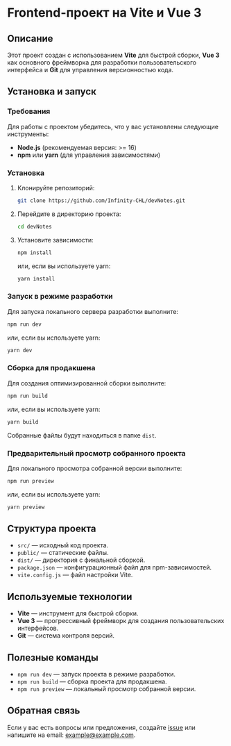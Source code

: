 # Frontend-проект на Vite и Vue 3

## Описание

Этот проект создан с использованием **Vite** для быстрой сборки, **Vue 3** как основного фреймворка для разработки пользовательского интерфейса и **Git** для управления версионностью кода.

## Установка и запуск

### Требования

Для работы с проектом убедитесь, что у вас установлены следующие инструменты:

- **Node.js** (рекомендуемая версия: >= 16)
- **npm** или **yarn** (для управления зависимостями)

### Установка

1. Клонируйте репозиторий:
   ```bash
   git clone https://github.com/Infinity-CHL/devNotes.git
   ```

2. Перейдите в директорию проекта:
   ```bash
   cd devNotes
   ```

3. Установите зависимости:
   ```bash
   npm install
   ```
   или, если вы используете yarn:
   ```bash
   yarn install
   ```

### Запуск в режиме разработки

Для запуска локального сервера разработки выполните:
```bash
npm run dev
```
или, если вы используете yarn:
```bash
yarn dev
```

### Сборка для продакшена

Для создания оптимизированной сборки выполните:
```bash
npm run build
```
или, если вы используете yarn:
```bash
yarn build
```

Собранные файлы будут находиться в папке `dist`.

### Предварительный просмотр собранного проекта

Для локального просмотра собранной версии выполните:
```bash
npm run preview
```
или, если вы используете yarn:
```bash
yarn preview
```

## Структура проекта

- `src/` — исходный код проекта.
- `public/` — статические файлы.
- `dist/` — директория с финальной сборкой.
- `package.json` — конфигурационный файл для npm-зависимостей.
- `vite.config.js` — файл настройки Vite.

## Используемые технологии

- **Vite** — инструмент для быстрой сборки.
- **Vue 3** — прогрессивный фреймворк для создания пользовательских интерфейсов.
- **Git** — система контроля версий.

## Полезные команды

- `npm run dev` — запуск проекта в режиме разработки.
- `npm run build` — сборка проекта для продакшена.
- `npm run preview` — локальный просмотр собранной версии.

## Обратная связь

Если у вас есть вопросы или предложения, создайте [issue](https://github.com/Infinity-CHL/devNotes/issues) или напишите на email: example@example.com.

